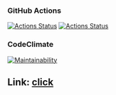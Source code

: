 ### GitHub Actions
[![Actions Status](https://github.com/ikhanter/python-project-83/workflows/hexlet-check/badge.svg)](https://github.com/ikhanter/python-project-83/actions)
[![Actions Status](https://github.com/ikhanter/python-project-83/workflows/CI/badge.svg)](https://github.com/ikhanter/python-project-83/actions)

### CodeClimate
[![Maintainability](https://api.codeclimate.com/v1/badges/421eb636f069de274c35/maintainability)](https://codeclimate.com/github/ikhanter/python-project-83/maintainability)


## Link: [click](https://page-analyzer-bcx7.onrender.com)